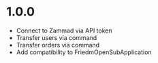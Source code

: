 # 1.0.0

* Connect to Zammad via API token
* Transfer users via command
* Transfer orders via command
* Add compatibility to FriedmOpenSubApplication
